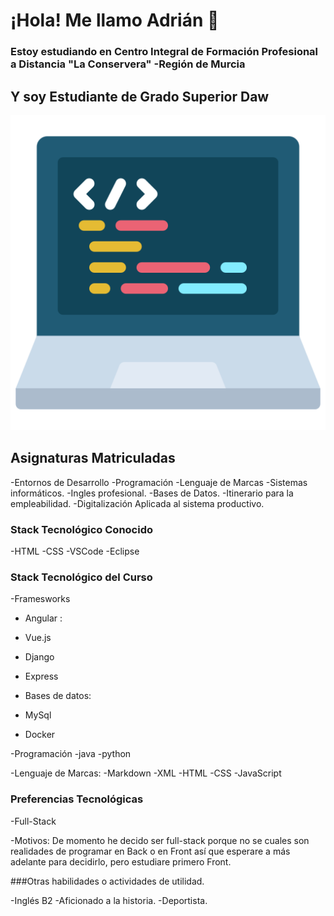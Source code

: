 # ¡Hola! Me llamo Adrián 🖖

### Estoy estudiando en Centro Integral de Formación Profesional a Distancia "La Conservera" -Región de Murcia

## Y soy Estudiante de Grado Superior Daw
![](https://github.com/adrianlopez-ai/adrianlopez-ai/blob/main/programacion.png)


## Asignaturas Matriculadas

-Entornos de Desarrollo
-Programación
-Lenguaje de Marcas
-Sistemas informáticos.
-Ingles profesional.
-Bases de Datos.
-Itinerario para la empleabilidad.
-Digitalización Aplicada al sistema productivo.



### Stack Tecnológico Conocido

-HTML
-CSS
-VSCode
-Eclipse

### Stack Tecnológico del Curso

-Framesworks
- Angular :
- Vue.js
- Django
- Express

- Bases de datos:
- MySql
- Docker


-Programación 
-java
-python

-Lenguaje de Marcas:
-Markdown
-XML
-HTML
-CSS
-JavaScript



### Preferencias Tecnológicas

-Full-Stack

-Motivos: 
De momento he decido ser full-stack porque no se cuales son realidades de programar en Back o en Front así que esperare a más adelante para decidirlo, pero estudiare primero Front.



###Otras habilidades o actividades de utilidad.

-Inglés B2
-Aficionado a la historia.
-Deportista.




